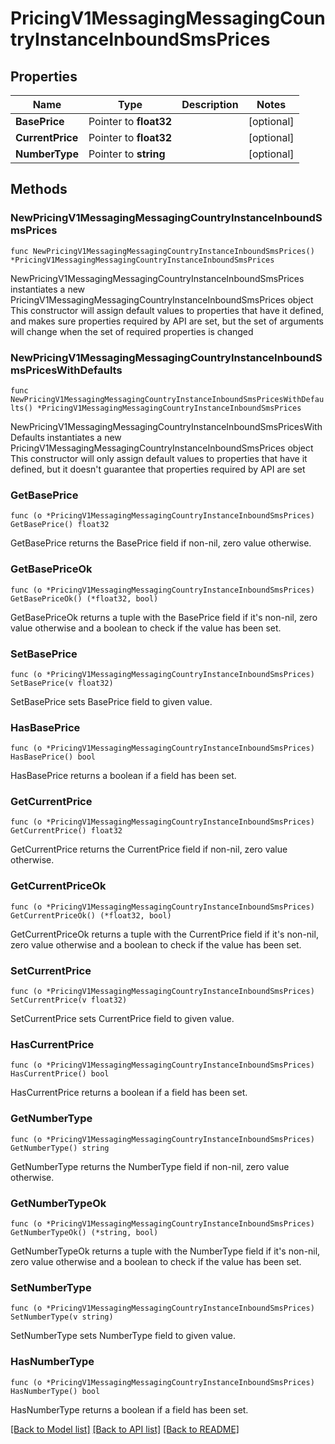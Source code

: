 # PricingV1MessagingMessagingCountryInstanceInboundSmsPrices

## Properties

Name | Type | Description | Notes
------------ | ------------- | ------------- | -------------
**BasePrice** | Pointer to **float32** |  | [optional] 
**CurrentPrice** | Pointer to **float32** |  | [optional] 
**NumberType** | Pointer to **string** |  | [optional] 

## Methods

### NewPricingV1MessagingMessagingCountryInstanceInboundSmsPrices

`func NewPricingV1MessagingMessagingCountryInstanceInboundSmsPrices() *PricingV1MessagingMessagingCountryInstanceInboundSmsPrices`

NewPricingV1MessagingMessagingCountryInstanceInboundSmsPrices instantiates a new PricingV1MessagingMessagingCountryInstanceInboundSmsPrices object
This constructor will assign default values to properties that have it defined,
and makes sure properties required by API are set, but the set of arguments
will change when the set of required properties is changed

### NewPricingV1MessagingMessagingCountryInstanceInboundSmsPricesWithDefaults

`func NewPricingV1MessagingMessagingCountryInstanceInboundSmsPricesWithDefaults() *PricingV1MessagingMessagingCountryInstanceInboundSmsPrices`

NewPricingV1MessagingMessagingCountryInstanceInboundSmsPricesWithDefaults instantiates a new PricingV1MessagingMessagingCountryInstanceInboundSmsPrices object
This constructor will only assign default values to properties that have it defined,
but it doesn't guarantee that properties required by API are set

### GetBasePrice

`func (o *PricingV1MessagingMessagingCountryInstanceInboundSmsPrices) GetBasePrice() float32`

GetBasePrice returns the BasePrice field if non-nil, zero value otherwise.

### GetBasePriceOk

`func (o *PricingV1MessagingMessagingCountryInstanceInboundSmsPrices) GetBasePriceOk() (*float32, bool)`

GetBasePriceOk returns a tuple with the BasePrice field if it's non-nil, zero value otherwise
and a boolean to check if the value has been set.

### SetBasePrice

`func (o *PricingV1MessagingMessagingCountryInstanceInboundSmsPrices) SetBasePrice(v float32)`

SetBasePrice sets BasePrice field to given value.

### HasBasePrice

`func (o *PricingV1MessagingMessagingCountryInstanceInboundSmsPrices) HasBasePrice() bool`

HasBasePrice returns a boolean if a field has been set.

### GetCurrentPrice

`func (o *PricingV1MessagingMessagingCountryInstanceInboundSmsPrices) GetCurrentPrice() float32`

GetCurrentPrice returns the CurrentPrice field if non-nil, zero value otherwise.

### GetCurrentPriceOk

`func (o *PricingV1MessagingMessagingCountryInstanceInboundSmsPrices) GetCurrentPriceOk() (*float32, bool)`

GetCurrentPriceOk returns a tuple with the CurrentPrice field if it's non-nil, zero value otherwise
and a boolean to check if the value has been set.

### SetCurrentPrice

`func (o *PricingV1MessagingMessagingCountryInstanceInboundSmsPrices) SetCurrentPrice(v float32)`

SetCurrentPrice sets CurrentPrice field to given value.

### HasCurrentPrice

`func (o *PricingV1MessagingMessagingCountryInstanceInboundSmsPrices) HasCurrentPrice() bool`

HasCurrentPrice returns a boolean if a field has been set.

### GetNumberType

`func (o *PricingV1MessagingMessagingCountryInstanceInboundSmsPrices) GetNumberType() string`

GetNumberType returns the NumberType field if non-nil, zero value otherwise.

### GetNumberTypeOk

`func (o *PricingV1MessagingMessagingCountryInstanceInboundSmsPrices) GetNumberTypeOk() (*string, bool)`

GetNumberTypeOk returns a tuple with the NumberType field if it's non-nil, zero value otherwise
and a boolean to check if the value has been set.

### SetNumberType

`func (o *PricingV1MessagingMessagingCountryInstanceInboundSmsPrices) SetNumberType(v string)`

SetNumberType sets NumberType field to given value.

### HasNumberType

`func (o *PricingV1MessagingMessagingCountryInstanceInboundSmsPrices) HasNumberType() bool`

HasNumberType returns a boolean if a field has been set.


[[Back to Model list]](../README.md#documentation-for-models) [[Back to API list]](../README.md#documentation-for-api-endpoints) [[Back to README]](../README.md)


